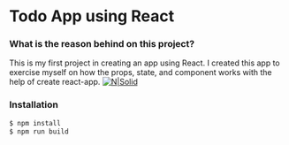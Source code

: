 # Todo App using React


### What is the reason behind on this project?

This is my first project in creating an app using React. I created this app to exercise myself on how the props, state, and component works with the help of create react-app.
[![N|Solid](https://i.snipboard.io/SxGru5.jpg)](https://demo.kurtobando.com/todo/)


### Installation
```sh
$ npm install
$ npm run build
```

